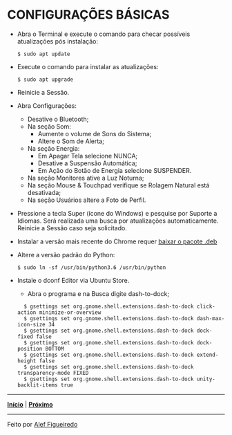 # CONFIGURAÇÕES BÁSICAS

- Abra o Terminal e execute o comando para checar possíveis atualizações pós instalação:
  ```
  $ sudo apt update
  ```

- Execute o comando para instalar as atualizações:
  ```
  $ sudo apt upgrade
  ```

- Reinicie a Sessão.

- Abra Configurações:
  - Desative o Bluetooth;
  - Na seção Som:
    - Aumente o volume de Sons do Sistema;
    - Altere o Som de Alerta;
  - Na seção Energia:
    - Em Apagar Tela selecione NUNCA;
    - Desative a Suspensão Automática;
    - Em Ação do Botão de Energia selecione SUSPENDER.
  - Na seção Monitores ative a Luz Noturna;
  - Na seção Mouse & Touchpad verifique se Rolagem Natural está desativada;
  - Na seção Usuários altere a Foto de Perfil.

- Pressione a tecla Super (ícone do Windows) e pesquise por Suporte a Idiomas. Será realizada uma busca por atualizações automaticamente. Reinicie a Sessão caso seja solicitado.

- Instalar a versão mais recente do Chrome requer [baixar o pacote .deb](https://www.google.com/intl/pt-BR/chrome/)

- Altere a versão padrão do Python:
  ```
  $ sudo ln -sf /usr/bin/python3.6 /usr/bin/python
  ```

- Instale o dconf Editor via Ubuntu Store.
  - Abra o programa e na Busca digite dash-to-dock;
  ```
    $ gsettings set org.gnome.shell.extensions.dash-to-dock click-action minimize-or-overview
    $ gsettings set org.gnome.shell.extensions.dash-to-dock dash-max-icon-size 34
    $ gsettings set org.gnome.shell.extensions.dash-to-dock dock-fixed false
    $ gsettings set org.gnome.shell.extensions.dash-to-dock dock-position BOTTOM
    $ gsettings set org.gnome.shell.extensions.dash-to-dock extend-height false
    $ gsettings set org.gnome.shell.extensions.dash-to-dock transparency-mode FIXED
    $ gsettings set org.gnome.shell.extensions.dash-to-dock unity-backlit-items true
    ```

---

[**Início**](https://github.com/figueiredo-alef/configuracoes/blob/master/README.md) | [**Próximo**](https://github.com/figueiredo-alef/configuracoes/blob/master/git-%26-ssh.md)

---

Feito por [Alef Figueiredo](https://github.com/figueiredo-alef)
